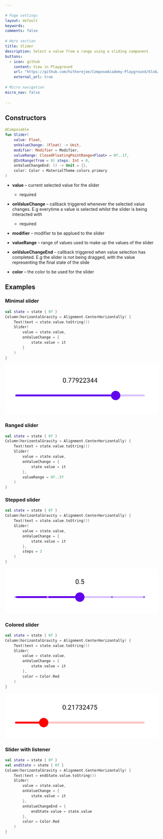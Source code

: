 ```yaml
---

# Page settings
layout: default
keywords:
comments: false

# Hero section
title: Slider
description: Select a value from a range using a sliding component
buttons:
  - icon: github
    content: View in Playground
    url: "https://github.com/hitherejoe/ComposeAcademy-Playground/blob/master/app/src/main/java/co/joebirch/composeplayground/material/slider.kt"
    external_url: true

# Micro navigation
micro_nav: false

---
```


## Constructors

```kotlin
@Composable
fun Slider(
    value: Float,
    onValueChange: (Float) -> Unit,
    modifier: Modifier = Modifier,
    valueRange: ClosedFloatingPointRange<Float> = 0f..1f,
    @IntRange(from = 0) steps: Int = 0,
    onValueChangeEnd: () -> Unit = {},
    color: Color = MaterialTheme.colors.primary
)
```

* **value** – current selected value for the slider
  * required

* **onValueChange** – callback triggered whenever the selected value changes. E.g everytime a value is selected whilst the slider is being interacted with
  * required

* **modifier** – modifier to be applued to the slider

* **valueRange** – range of values used to make up the values of the slider

* **onValueChangeEnd** – callback triggered when value selection has completed. E.g the slider is not being dragged, with the value representing the final state of the slide

* **color** – the color to be used for the slider

## Examples

### Minimal slider
  
```kotlin
val state = state { 0f }
Column(horizontalGravity = Alignment.CenterHorizontally) {
    Text(text = state.value.toString())
    Slider(
        value = state.value,
        onValueChange = {
            state.value = it
        }
    )
}
```

![Slider](/academy/material/media/slider.png)

### Ranged slider
  
```kotlin
val state = state { 0f }
Column(horizontalGravity = Alignment.CenterHorizontally) {
    Text(text = state.value.toString())
    Slider(
        value = state.value,
        onValueChange = {
            state.value = it
        },
        valueRange = 0f..5f
    )
}
```

### Stepped slider

```kotlin
val state = state { 0f }
Column(horizontalGravity = Alignment.CenterHorizontally) {
    Text(text = state.value.toString())
    Slider(
        value = state.value,
        onValueChange = {
            state.value = it
        },
        steps = 3
    )
}
```

![Slider](/academy/material/media/slider_stepped.png)

### Colored slider

```kotlin
val state = state { 0f }
Column(horizontalGravity = Alignment.CenterHorizontally) {
    Text(text = state.value.toString())
    Slider(
        value = state.value,
        onValueChange = {
            state.value = it
        },
        color = Color.Red
    )
}
```

![Slider](/academy/material/media/slider_colored.png)

### Slider with listener

```kotlin
val state = state { 0f }
val endState = state { 0f }
Column(horizontalGravity = Alignment.CenterHorizontally) {
    Text(text = endState.value.toString())
    Slider(
        value = state.value,
        onValueChange = {
            state.value = it
        },
        onValueChangeEnd = {
            endState.value = state.value
        },
        color = Color.Red
    )
}
```

